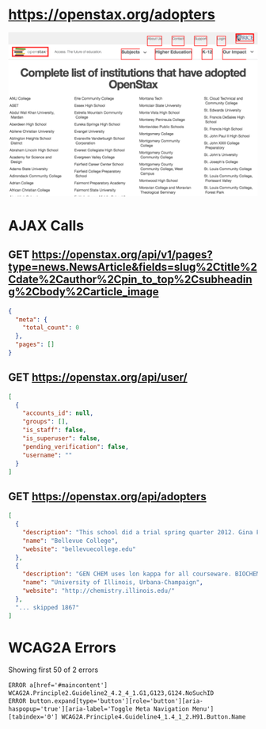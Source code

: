 # https://openstax.org/adopters

![image](./screenshots/openstax.org_adopters.png)

# AJAX Calls

## GET https://openstax.org/api/v1/pages?type=news.NewsArticle&fields=slug%2Ctitle%2Cdate%2Cauthor%2Cpin_to_top%2Csubheading%2Cbody%2Carticle_image

```json
{
  "meta": {
    "total_count": 0
  },
  "pages": []
}
```

## GET https://openstax.org/api/user/

```json
[
  {
    "accounts_id": null,
    "groups": [],
    "is_staff": false,
    "is_superuser": false,
    "pending_verification": false,
    "username": ""
  }
]
```

## GET https://openstax.org/api/adopters

```json
[
  {
    "description": "This school did a trial spring quarter 2012. Gina Fiorini, Emily sprafk and Jennie Meyer. Thank you for giving Gina, Emily and myself the trial course ... 667 more",
    "name": "Bellevue College",
    "website": "bellevuecollege.edu"
  },
  {
    "description": "GEN CHEM uses lon kappa for all courseware. BIOCHEM uses lon kappa for courseware INTRO CHEM uses lon kappa ORG CHEM uses ACE ===== Sapling Product: O ... 2414 more",
    "name": "University of Illinois, Urbana-Champaign",
    "website": "http://chemistry.illinois.edu/"
  },
  "... skipped 1867"
]
```


# WCAG2A Errors

Showing first 50 of 2 errors

```
ERROR a[href='#maincontent'] WCAG2A.Principle2.Guideline2_4.2_4_1.G1,G123,G124.NoSuchID
ERROR button.expand[type='button'][role='button'][aria-haspopup='true'][aria-label='Toggle Meta Navigation Menu'][tabindex='0'] WCAG2A.Principle4.Guideline4_1.4_1_2.H91.Button.Name
```

